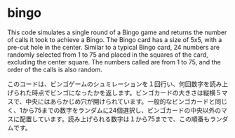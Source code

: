 # bingo
This code simulates a single round of a Bingo game and returns the number of calls it took to achieve a Bingo. The Bingo card has a size of 5x5, with a pre-cut hole in the center. Similar to a typical Bingo card, 24 numbers are randomly selected from 1 to 75 and placed in the squares of the card, excluding the center square. The numbers called are from 1 to 75, and the order of the calls is also random.

このコードは、ビンゴゲームのシュミレーションを１回行い、何回数字を読み上げられた時点でビンゴになったかを返します。ビンゴカードの大きさは縦横５マスで、中央にはあらかじめ穴が開けられています。一般的なビンゴカードと同じく、1から75までの数字をランダムに24個選択し、ビンゴカードの中央以外のマスに配置しています。読み上げられる数字は１から75までで、この順番もランダムです。

